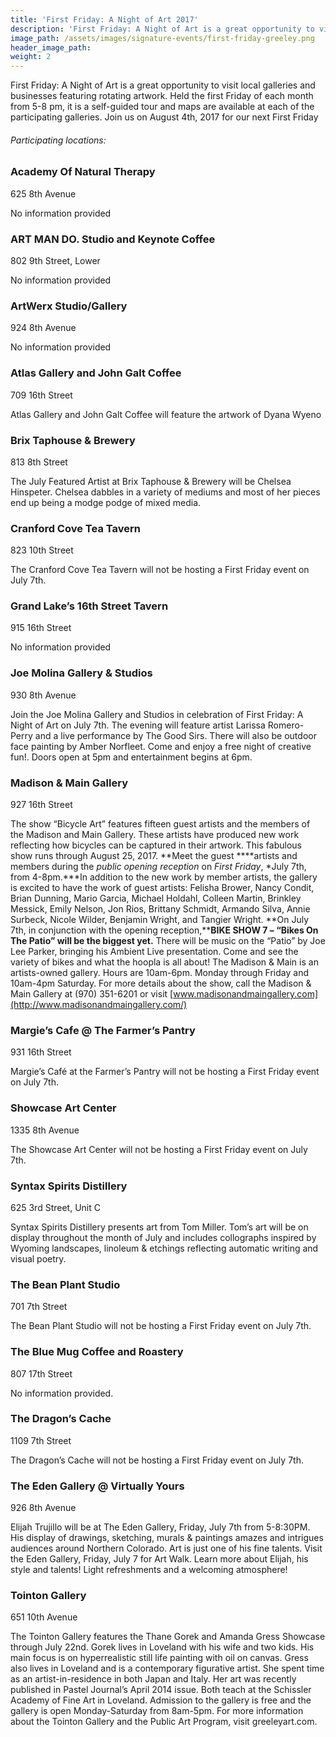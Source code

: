 ```yaml
---
title: 'First Friday: A Night of Art 2017'
description: 'First Friday: A Night of Art is a great opportunity to visit local galleries and businesses featuring rotating artwork. Held the first Friday of each month from 5-8 pm, it is a self-guided tour and maps are available at each of the participating galleries.'
image_path: /assets/images/signature-events/first-friday-greeley.png
header_image_path:
weight: 2
---
```



First Friday: A Night of Art is a great opportunity to visit local galleries and businesses featuring rotating artwork. Held the first Friday of each month from 5-8 pm, it is a self-guided tour and maps are available at each of the participating galleries. Join us on August 4th, 2017 for our next First Friday

###### *Participating locations:*

### Academy Of Natural Therapy

625 8th Avenue

No information provided

### ART MAN DO. Studio and Keynote Coffee

802 9th Street, Lower

No information provided

### ArtWerx Studio/Gallery

924 8th Avenue

No information provided

### Atlas Gallery and John Galt Coffee

709 16th Street

Atlas Gallery and John Galt Coffee will feature the artwork of Dyana Wyeno

### Brix Taphouse & Brewery

813 8th Street

The July Featured Artist at Brix Taphouse & Brewery will be Chelsea Hinspeter. Chelsea dabbles in a variety of mediums and most of her pieces end up being a modge podge of mixed media.

### Cranford Cove Tea Tavern

823 10th Street

The Cranford Cove Tea Tavern will not be hosting a First Friday event on July 7th.

### Grand Lake’s 16th Street Tavern

915 16th Street

No information provided

### Joe Molina Gallery & Studios

930 8th Avenue

Join the Joe Molina Gallery and Studios in celebration of First Friday: A Night of Art on July 7th. The evening will feature artist Larissa Romero-Perry and a live performance by The Good Sirs. There will also be outdoor face painting by Amber Norfleet. Come and enjoy a free night of creative fun!. Doors open at 5pm and entertainment begins at 6pm.

### Madison & Main Gallery

927 16th Street

The show “Bicycle Art” features fifteen guest artists and the members of the Madison and Main Gallery. These artists have produced new work reflecting how bicycles can be captured in their artwork. This fabulous show runs through August 25, 2017. **Meet the guest&nbsp;****artists and members during the *public opening reception* on *First Friday*, *July 7th, from 4-8pm.***In addition to the new work by member artists, the gallery is excited to have the work of guest artists: Felisha Brower, Nancy Condit, Brian Dunning, Mario Garcia, Michael Holdahl, Colleen Martin, Brinkley Messick, Emily Nelson, Jon Rios, Brittany Schmidt, Armando Silva, Annie Surbeck, Nicole Wilder, Benjamin Wright, and Tangier Wright. **On July 7th, in conjunction with the opening reception,****BIKE SHOW 7 – “Bikes On The Patio” will be the biggest yet.** There will be music on the “Patio” by Joe Lee Parker, bringing his Ambient Live presentation. Come and see the variety of bikes and what the hoopla is all about! The Madison & Main is an artists-owned gallery. Hours are 10am-6pm. Monday through Friday and 10am-4pm Saturday. For more details about the show, call the Madison & Main Gallery at (970) 351-6201 or visit [www.madisonandmaingallery.com](http://www.madisonandmaingallery.com/)

### Margie’s Cafe @ The Farmer’s Pantry

931 16th Street

Margie’s Caf&eacute; at the Farmer’s Pantry will not be hosting a First Friday event on July 7th.

### Showcase Art Center

1335 8th Avenue

The Showcase Art Center will not be hosting a First Friday event on July 7th.

### Syntax Spirits Distillery

625 3rd Street, Unit C

Syntax Spirits Distillery presents art from Tom Miller. Tom’s art will be on display throughout the month of July and includes collographs inspired by Wyoming landscapes, linoleum & etchings reflecting automatic writing and visual poetry.

### The Bean Plant Studio

701 7th Street

The Bean Plant Studio will not be hosting a First Friday event on July 7th.

### The Blue Mug Coffee and Roastery

807 17th Street

No information provided.

### The Dragon’s Cache

1109 7th Street

The Dragon’s Cache will not be hosting a First Friday event on July 7th.

### The Eden Gallery @ Virtually Yours

926 8th Avenue

Elijah Trujillo will be at The Eden Gallery, Friday, July 7th from 5-8:30PM. His display of drawings, sketching, murals & paintings amazes and intrigues audiences around Northern Colorado. Art is just one of his fine talents. Visit the Eden Gallery, Friday, July 7 for Art Walk. Learn more about Elijah, his style and talents! Light refreshments and a welcoming atmosphere!

### Tointon Gallery

651 10th Avenue

The Tointon Gallery features the Thane Gorek and Amanda Gress Showcase through July 22nd. Gorek lives in Loveland with his wife and two kids. His main focus is on hyperrealistic still life painting with oil on canvas. Gress also lives in Loveland and is a contemporary figurative artist. She spent time as an artist-in-residence in both Japan and Italy. Her art was recently published in Pastel Journal’s April 2014 issue. Both teach at the Schissler Academy of Fine Art in Loveland. Admission to the gallery is free and the gallery is open Monday-Saturday from 8am-5pm. For more information about the Tointon Gallery and the Public Art Program, visit greeleyart.com.